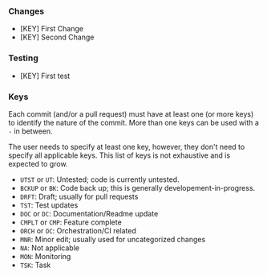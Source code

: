 ### Changes
* [KEY] First Change
* [KEY] Second Change

### Testing
* [KEY] First test

### Keys
Each commit (and/or a pull request) must have at least one (or more keys) to identify the nature of the commit. More than one keys can be used with a `-` in between.

The user needs to specify at least one key, however, they don't need to specify all applicable keys. This list of keys is not exhaustive and is expected to grow.

* `UTST` or `UT`: Untested; code is currently untested.
* `BCKUP` or `BK`: Code back up; this is generally developement-in-progress.
* `DRFT`: Draft; usually for pull requests
* `TST`: Test updates
* `DOC` or `DC`: Documentation/Readme update
* `CMPLT` or `CMP`: Feature complete
* `ORCH` or `OC`: Orchestration/CI related
* `MNR`: Minor edit; usually used for uncategorized changes
* `NA`: Not applicable
* `MON`: Monitoring
* `TSK`: Task
